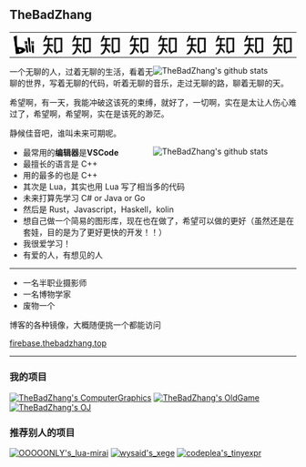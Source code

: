 ## TheBadZhang
<table border=0>
	<tr>
		<th width=5%>
			<a href="https://www.zhihu.com/people/TheBadZhang/"><img align="center" alt="知乎" width="" src="./res/bilibili.svg"></a>
		</th>
		<th width=5%>
			<a href="https://www.zhihu.com/people/TheBadZhang/"><img align="center" alt="知乎" width="" src="./res/zhihu.svg"></a>
		</th>
		<th width=5%>
			<a href="https://www.zhihu.com/people/TheBadZhang/"><img align="center" alt="知乎" width="" src="./res/zhihu.svg"></a>
		</th>
		<th width=5%>
			<a href="https://www.zhihu.com/people/TheBadZhang/"><img align="center" alt="知乎" width="" src="./res/zhihu.svg"></a>
		</th>
		<th width=5%>
			<a href="https://www.zhihu.com/people/TheBadZhang/"><img align="center" alt="知乎" width="" src="./res/zhihu.svg"></a>
		</th>
		<th width=5%>
			<a href="https://www.zhihu.com/people/TheBadZhang/"><img align="center" alt="知乎" width="" src="./res/zhihu.svg"></a>
		</th>
		<th width=5%>
			<a href="https://www.zhihu.com/people/TheBadZhang/"><img align="center" alt="知乎" width="" src="./res/zhihu.svg"></a>
		</th>
		<th width=5%>
			<a href="https://www.zhihu.com/people/TheBadZhang/"><img align="center" alt="知乎" width="" src="./res/zhihu.svg"></a>
		</th>
		<th width=5%>
			<a href="https://www.zhihu.com/people/TheBadZhang/"><img align="center" alt="知乎" width="" src="./res/zhihu.svg"></a>
		</th>
		<th width=5%>
			<a href="https://www.zhihu.com/people/TheBadZhang/"><img align="center" alt="知乎" width="" src="./res/zhihu.svg"></a>
		</th>
	</tr>
</table>
<img align="right" alt="TheBadZhang's github stats" width="50%" src="https://github-readme-stats.vercel.app/api?username=TheBadZhang&show_icons=true&bg_color=120,F5FDFF,FFFFFF">
一个无聊的人，过着无聊的生活，看着无聊的世界，写着无聊的代码，听着无聊的音乐，走过无聊的路，聊着无聊的天。

希望啊，有一天，我能冲破这该死的束缚，就好了，一切啊，实在是太让人伤心难过了，希望啊，希望啊，实在是该死的渺茫。

静候佳音吧，谁叫未来可期呢。

<img align="right" alt="TheBadZhang's github stats" width="50%" src="https://github-readme-stats.vercel.app/api/top-langs/?username=TheBadZhang&layout=compact&hide_title=true&hide=html">

* 最常用的**编辑器**是**VSCode**
* 最擅长的语言是 C++
* 用的最多的也是 C++
* 其次是 Lua，其实也用 Lua 写了相当多的代码
* 未来打算先学习 C# or Java or Go
* 然后是 Rust，Javascript，Haskell，kolin
* 想自己做一个简易的图形库，现在也在做了，希望可以做的更好（虽然还是在套娃，目的是为了更好更快的开发！！）
* 我很爱学习！
* 有爱的人，有想见的人

---
* 一名半职业摄影师
* 一名博物学家
* 废物一个

博客的各种镜像，大概随便挑一个都能访问

[firebase.thebadzhang.top](firebase.thebadzhang.top)
[]()


---

### 我的项目
[![TheBadZhang's ComputerGraphics](https://github-readme-stats.vercel.app/api/pin/?username=TheBadZhang&repo=ComputerGraphics&show_owner=true)](https://github.com/TheBadZhang/ComputerGraphics)
[![TheBadZhang's OldGame](https://github-readme-stats.vercel.app/api/pin/?username=TheBadZhang&repo=OldGame&show_owner=true)](https://github.com/TheBadZhang/XEGE-SDL)
[![TheBadZhang's OJ](https://github-readme-stats.vercel.app/api/pin/?username=TheBadZhang&repo=OJ&show_owner=true)](https://github.com/TheBadZhang/XEGE-SDL)

### 推荐别人的项目


[![OOOOONLY's_lua-mirai](https://github-readme-stats.vercel.app/api/pin/?username=only52607&repo=lua-mirai&show_owner=true)](https://github.com/only52608/lua-mirai)
[![wysaid's_xege](https://github-readme-stats.vercel.app/api/pin/?username=wysaid&repo=xege&show_owner=true)](https://github.com/wysaid/xege)
[![codeplea's_tinyexpr](https://github-readme-stats.vercel.app/api/pin/?username=codeplea&repo=tinyexpr&show_owner=true)](https://github.com/codeplea/tinyexpr)

